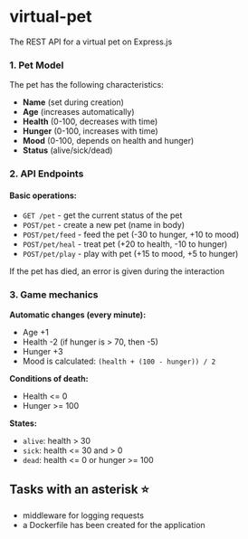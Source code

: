 # virtual-pet

The REST API for a virtual pet on Express.js

### 1. Pet Model

The pet has the following characteristics:

- **Name** (set during creation)
- **Age** (increases automatically)
- **Health** (0-100, decreases with time)
- **Hunger** (0-100, increases with time)
- **Mood** (0-100, depends on health and hunger)
- **Status** (alive/sick/dead)

### 2. API Endpoints

#### Basic operations:

- `GET /pet` - get the current status of the pet
- `POST/pet` - create a new pet (name in body)
- `POST/pet/feed` - feed the pet (-30 to hunger, +10 to mood)
- `POST/pet/heal` - treat pet (+20 to health, -10 to hunger)
- `POST/pet/play` - play with pet (+15 to mood, +5 to hunger)

If the pet has died, an error is given during the interaction

### 3. Game mechanics

**Automatic changes (every minute):**

- Age +1
- Health -2 (if hunger is > 70, then -5)
- Hunger +3
- Mood is calculated: `(health + (100 - hunger)) / 2`

**Conditions of death:**

- Health <= 0
- Hunger >= 100

**States:**

- `alive`: health > 30
- `sick`: health <= 30 and > 0
- `dead`: health <= 0 or hunger >= 100

## Tasks with an asterisk ⭐️

- middleware for logging requests
- a Dockerfile has been created for the application
